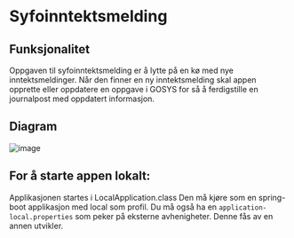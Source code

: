 # Syfoinntektsmelding

## Funksjonalitet
Oppgaven til syfoinntektsmelding er å lytte på en kø med nye inntektsmeldinger. Når den finner en ny inntektsmelding skal appen opprette eller oppdatere en oppgave i GOSYS for så å ferdigstille en journalpost med oppdatert informasjon.

## Diagram
![image](https://user-images.githubusercontent.com/3852471/39524448-5147afc0-4e19-11e8-95bb-36c5f57b8d70.png)

## For å starte appen lokalt:
Applikasjonen startes i LocalApplication.class Den må kjøre som en spring-boot applikasjon med local som profil. 
Du må også ha en `application-local.properties` som peker på eksterne avhenigheter. Denne fås av en annen utvikler.
